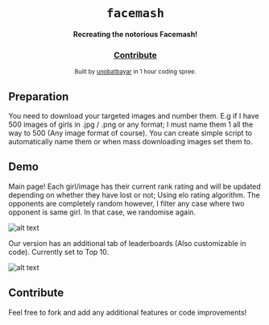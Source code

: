 <div align="center">
  <h1><code>facemash</code></h1>

  <strong>Recreating the notorious Facemash!</strong>

<h3>
    <a href="https://github.com/unobatbayar/facemash/pull/new/master">Contribute</a>
  </h3>

  <sub> Built by <a href="https://www.twitter.com/unobatbayar">unobatbayar</a> in 1 hour coding spree.  </sub>
</div>

## Preparation
You need to download your targeted images and number them. E.g if I have 500 images of girls in .jpg / .png  or any format; I must name them 1 all the way to 500 (Any image format of course). You can create simple script to automatically name them or when mass downloading images set them to.

## Demo

Main page! Each girl/image has their current rank rating and will be updated depending on whether they have lost or not; Using elo rating algorithm. The opponents are completely random however, I filter any case where two opponent is same girl. In that case, we randomise again.

![alt text](https://github.com/unobatbayar/facemash/blob/master/images/start.png) 

Our version has an additional tab of leaderboards (Also customizable in code). Currently set to Top 10.

![alt text](https://github.com/unobatbayar/facemash/blob/master/images/leaderboards.png)

## Contribute

Feel free to fork and add any additional features or code improvements! 
